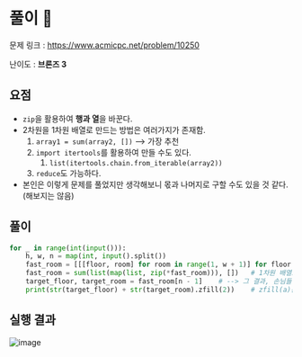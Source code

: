 # 풀이 :notebook:

문제 링크 : https://www.acmicpc.net/problem/10250

난이도 : __브론즈 3__

## 요점

- `zip`을 활용하여 **행과 열**을 바꾼다.
- 2차원을 1차원 배열로 만드는 방법은 여러가지가 존재함.
  1. `array1 = sum(array2, [])` --> 가장 추천
  2. `import itertools`를 활용하여 만들 수도 있다.
     1. `list(itertools.chain.from_iterable(array2))`
  3. `reduce`도 가능하다.
- 본인은 이렇게 문제를 풀었지만 생각해보니 몫과 나머지로 구할 수도 있을 것 같다.(해보지는 않음)

## 풀이

```python
for _ in range(int(input())):
    h, w, n = map(int, input().split())
    fast_room = [[[floor, room] for room in range(1, w + 1)] for floor in range(1, h + 1)]  # 방의 층, 호수를 2차원배열로 정리
    fast_room = sum(list(map(list, zip(*fast_room))), [])   # 1차원 배열로 변환하되, 행과 열을 서로 바꾼다.
    target_floor, target_room = fast_room[n - 1]    # --> 그 결과, 손님들이 입실하는 순서로 방이 나열된다.
    print(str(target_floor) + str(target_room).zfill(2))    # zfill(a)는 a의 크기를 갖게 만들며 크기가 작을 경우 왼쪽에서부터 0을 채움
```

## 실행 결과

![image](https://user-images.githubusercontent.com/84619866/144793810-e9ec65c0-9dba-4ae9-842b-476e2470327d.png)